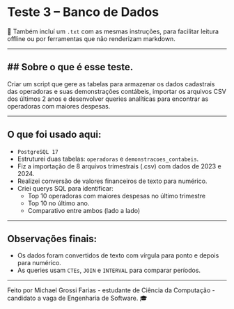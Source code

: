 # Teste 3 – Banco de Dados

📎 Também incluí um `.txt` com as mesmas instruções, para facilitar leitura offline ou por ferramentas que não renderizam markdown.

---

## ## Sobre o que é esse teste.

Criar um script que gere as tabelas para armazenar os dados cadastrais das operadoras e suas demonstrações contábeis, importar os arquivos CSV dos últimos 2 anos e desenvolver queries analíticas para encontrar as operadoras com maiores despesas.

---

## O que foi usado aqui:

- `PostgreSQL 17`
- Estruturei duas tabelas: `operadoras` e `demonstracoes_contabeis`.
- Fiz a importação de 8 arquivos trimestrais (.csv) com dados de 2023 e 2024.
- Realizei conversão de valores financeiros de texto para numérico.
- Criei querys SQL para identificar:
  - Top 10 operadoras com maiores despesas no último trimestre
  - Top 10 no último ano.
  - Comparativo entre ambos (lado a lado)

---

## Observações finais:

- Os dados foram convertidos de texto com vírgula para ponto e depois para numérico.
- As queries usam `CTEs`, `JOIN` e `INTERVAL` para comparar períodos.

---

Feito por Michael Grossi Farias - estudante de Ciência da Computação - candidato a vaga de Engenharia de Software. 🎓
